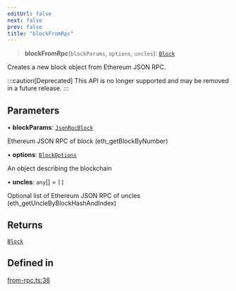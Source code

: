 ```yaml
---
editUrl: false
next: false
prev: false
title: "blockFromRpc"
---
```


> **blockFromRpc**(`blockParams`, `options`, `uncles`): [`Block`](/reference/tevm/block/classes/block/)

Creates a new block object from Ethereum JSON RPC.

:::caution[Deprecated]
This API is no longer supported and may be removed in a future release.
:::

## Parameters

• **blockParams**: [`JsonRpcBlock`](/reference/tevm/block/interfaces/jsonrpcblock/)

Ethereum JSON RPC of block (eth_getBlockByNumber)

• **options**: [`BlockOptions`](/reference/tevm/block/interfaces/blockoptions/)

An object describing the blockchain

• **uncles**: `any`[] = `[]`

Optional list of Ethereum JSON RPC of uncles (eth_getUncleByBlockHashAndIndex)

## Returns

[`Block`](/reference/tevm/block/classes/block/)

## Defined in

[from-rpc.ts:38](https://github.com/evmts/tevm-monorepo/blob/main/packages/block/src/from-rpc.ts#L38)
